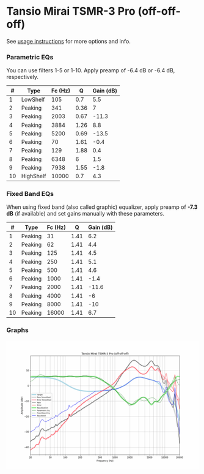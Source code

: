 # Tansio Mirai TSMR-3 Pro (off-off-off)
See [usage instructions](https://github.com/jaakkopasanen/AutoEq#usage) for more options and info.

### Parametric EQs
You can use filters 1-5 or 1-10. Apply preamp of -6.4 dB or -6.4 dB, respectively.

|   # | Type      |   Fc (Hz) |    Q |   Gain (dB) |
|-----|-----------|-----------|------|-------------|
|   1 | LowShelf  |       105 | 0.7  |         5.5 |
|   2 | Peaking   |       341 | 0.36 |         7   |
|   3 | Peaking   |      2003 | 0.67 |       -11.3 |
|   4 | Peaking   |      3884 | 1.26 |         8.8 |
|   5 | Peaking   |      5200 | 0.69 |       -13.5 |
|   6 | Peaking   |        70 | 1.61 |        -0.4 |
|   7 | Peaking   |       129 | 1.88 |         0.4 |
|   8 | Peaking   |      6348 | 6    |         1.5 |
|   9 | Peaking   |      7938 | 1.55 |        -1.8 |
|  10 | HighShelf |     10000 | 0.7  |         4.3 |

### Fixed Band EQs
When using fixed band (also called graphic) equalizer, apply preamp of **-7.3 dB** (if available) and set gains manually with these parameters.

|   # | Type    |   Fc (Hz) |    Q |   Gain (dB) |
|-----|---------|-----------|------|-------------|
|   1 | Peaking |        31 | 1.41 |         6.2 |
|   2 | Peaking |        62 | 1.41 |         4.4 |
|   3 | Peaking |       125 | 1.41 |         4.5 |
|   4 | Peaking |       250 | 1.41 |         5.1 |
|   5 | Peaking |       500 | 1.41 |         4.6 |
|   6 | Peaking |      1000 | 1.41 |        -1.4 |
|   7 | Peaking |      2000 | 1.41 |       -11.6 |
|   8 | Peaking |      4000 | 1.41 |        -6   |
|   9 | Peaking |      8000 | 1.41 |       -10   |
|  10 | Peaking |     16000 | 1.41 |         6.7 |

### Graphs
![](./Tansio%20Mirai%20TSMR-3%20Pro%20(off-off-off).png)
